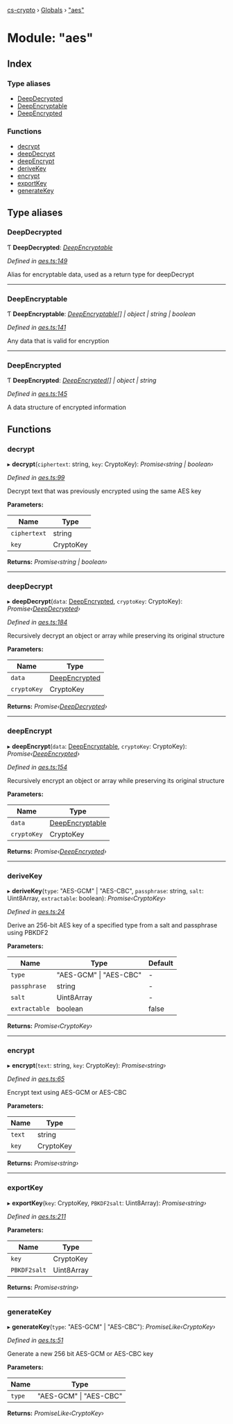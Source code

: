 [cs-crypto](../README.md) › [Globals](../globals.md) › ["aes"](_aes_.md)

# Module: "aes"

## Index

### Type aliases

* [DeepDecrypted](_aes_.md#deepdecrypted)
* [DeepEncryptable](_aes_.md#deepencryptable)
* [DeepEncrypted](_aes_.md#deepencrypted)

### Functions

* [decrypt](_aes_.md#decrypt)
* [deepDecrypt](_aes_.md#deepdecrypt)
* [deepEncrypt](_aes_.md#deepencrypt)
* [deriveKey](_aes_.md#derivekey)
* [encrypt](_aes_.md#encrypt)
* [exportKey](_aes_.md#exportkey)
* [generateKey](_aes_.md#generatekey)

## Type aliases

###  DeepDecrypted

Ƭ **DeepDecrypted**: *[DeepEncryptable](_aes_.md#deepencryptable)*

*Defined in [aes.ts:149](https://github.com/very-amused/CS-crypto/blob/56bd169/src/aes.ts#L149)*

Alias for encryptable data, used as a return type for deepDecrypt

___

###  DeepEncryptable

Ƭ **DeepEncryptable**: *[DeepEncryptable](_aes_.md#deepencryptable)[] | object | string | boolean*

*Defined in [aes.ts:141](https://github.com/very-amused/CS-crypto/blob/56bd169/src/aes.ts#L141)*

Any data that is valid for encryption

___

###  DeepEncrypted

Ƭ **DeepEncrypted**: *[DeepEncrypted](_aes_.md#deepencrypted)[] | object | string*

*Defined in [aes.ts:145](https://github.com/very-amused/CS-crypto/blob/56bd169/src/aes.ts#L145)*

A data structure of encrypted information

## Functions

###  decrypt

▸ **decrypt**(`ciphertext`: string, `key`: CryptoKey): *Promise‹string | boolean›*

*Defined in [aes.ts:99](https://github.com/very-amused/CS-crypto/blob/56bd169/src/aes.ts#L99)*

Decrypt text that was previously encrypted using the same AES key

**Parameters:**

Name | Type |
------ | ------ |
`ciphertext` | string |
`key` | CryptoKey |

**Returns:** *Promise‹string | boolean›*

___

###  deepDecrypt

▸ **deepDecrypt**(`data`: [DeepEncrypted](_aes_.md#deepencrypted), `cryptoKey`: CryptoKey): *Promise‹[DeepDecrypted](_aes_.md#deepdecrypted)›*

*Defined in [aes.ts:184](https://github.com/very-amused/CS-crypto/blob/56bd169/src/aes.ts#L184)*

Recursively decrypt an object or array while preserving its original structure

**Parameters:**

Name | Type |
------ | ------ |
`data` | [DeepEncrypted](_aes_.md#deepencrypted) |
`cryptoKey` | CryptoKey |

**Returns:** *Promise‹[DeepDecrypted](_aes_.md#deepdecrypted)›*

___

###  deepEncrypt

▸ **deepEncrypt**(`data`: [DeepEncryptable](_aes_.md#deepencryptable), `cryptoKey`: CryptoKey): *Promise‹[DeepEncrypted](_aes_.md#deepencrypted)›*

*Defined in [aes.ts:154](https://github.com/very-amused/CS-crypto/blob/56bd169/src/aes.ts#L154)*

Recursively encrypt an object or array while preserving its original structure

**Parameters:**

Name | Type |
------ | ------ |
`data` | [DeepEncryptable](_aes_.md#deepencryptable) |
`cryptoKey` | CryptoKey |

**Returns:** *Promise‹[DeepEncrypted](_aes_.md#deepencrypted)›*

___

###  deriveKey

▸ **deriveKey**(`type`: "AES-GCM" | "AES-CBC", `passphrase`: string, `salt`: Uint8Array, `extractable`: boolean): *Promise‹CryptoKey›*

*Defined in [aes.ts:24](https://github.com/very-amused/CS-crypto/blob/56bd169/src/aes.ts#L24)*

Derive an 256-bit AES key of a specified type from a salt and passphrase using PBKDF2

**Parameters:**

Name | Type | Default |
------ | ------ | ------ |
`type` | "AES-GCM" &#124; "AES-CBC" | - |
`passphrase` | string | - |
`salt` | Uint8Array | - |
`extractable` | boolean | false |

**Returns:** *Promise‹CryptoKey›*

___

###  encrypt

▸ **encrypt**(`text`: string, `key`: CryptoKey): *Promise‹string›*

*Defined in [aes.ts:65](https://github.com/very-amused/CS-crypto/blob/56bd169/src/aes.ts#L65)*

Encrypt text using AES-GCM or AES-CBC

**Parameters:**

Name | Type |
------ | ------ |
`text` | string |
`key` | CryptoKey |

**Returns:** *Promise‹string›*

___

###  exportKey

▸ **exportKey**(`key`: CryptoKey, `PBKDF2salt`: Uint8Array): *Promise‹string›*

*Defined in [aes.ts:211](https://github.com/very-amused/CS-crypto/blob/56bd169/src/aes.ts#L211)*

**Parameters:**

Name | Type |
------ | ------ |
`key` | CryptoKey |
`PBKDF2salt` | Uint8Array |

**Returns:** *Promise‹string›*

___

###  generateKey

▸ **generateKey**(`type`: "AES-GCM" | "AES-CBC"): *PromiseLike‹CryptoKey›*

*Defined in [aes.ts:51](https://github.com/very-amused/CS-crypto/blob/56bd169/src/aes.ts#L51)*

Generate a new 256 bit AES-GCM or AES-CBC key

**Parameters:**

Name | Type |
------ | ------ |
`type` | "AES-GCM" &#124; "AES-CBC" |

**Returns:** *PromiseLike‹CryptoKey›*
